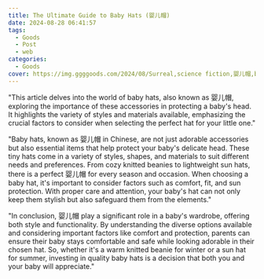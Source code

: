```yaml
---
title: The Ultimate Guide to Baby Hats (婴儿帽)
date: 2024-08-28 06:41:57
tags:
  - Goods
  - Post
  - web
categories:
  - Goods
cover: https://img.ggggoods.com/2024/08/Surreal,science fiction,婴儿帽,baby hat,technology,tech,diagrams,renderings,colors_20240830_00001_.png
---
```


"This article delves into the world of baby hats, also known as 婴儿帽, exploring the importance of these accessories in protecting a baby's head. It highlights the variety of styles and materials available, emphasizing the crucial factors to consider when selecting the perfect hat for your little one."

"Baby hats, known as 婴儿帽 in Chinese, are not just adorable accessories but also essential items that help protect your baby's delicate head. These tiny hats come in a variety of styles, shapes, and materials to suit different needs and preferences. From cozy knitted beanies to lightweight sun hats, there is a perfect 婴儿帽 for every season and occasion. When choosing a baby hat, it's important to consider factors such as comfort, fit, and sun protection. With proper care and attention, your baby's hat can not only keep them stylish but also safeguard them from the elements."

"In conclusion, 婴儿帽 play a significant role in a baby's wardrobe, offering both style and functionality. By understanding the diverse options available and considering important factors like comfort and protection, parents can ensure their baby stays comfortable and safe while looking adorable in their chosen hat. So, whether it's a warm knitted beanie for winter or a sun hat for summer, investing in quality baby hats is a decision that both you and your baby will appreciate."
